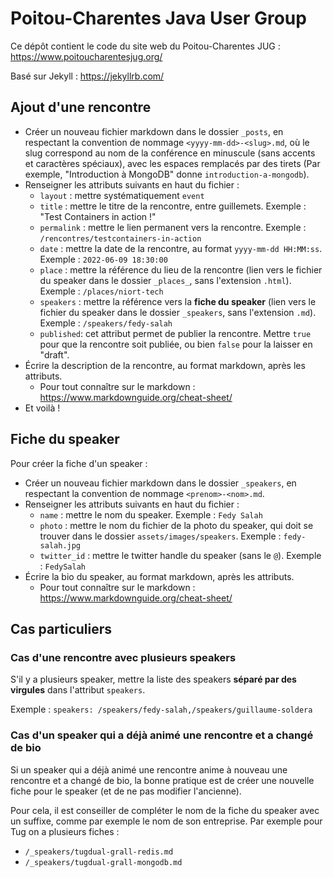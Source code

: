 # Poitou-Charentes Java User Group

Ce dépôt contient le code du site web du Poitou-Charentes JUG : https://www.poitoucharentesjug.org/

Basé sur Jekyll : https://jekyllrb.com/

## Ajout d'une rencontre

* Créer un nouveau fichier markdown dans le dossier `_posts`, en respectant la convention de nommage `<yyyy-mm-dd>-<slug>.md`, où le slug correspond au nom de la conférence en minuscule (sans accents et caractères spéciaux), avec les espaces remplacés par des tirets (Par exemple, "Introduction à MongoDB" donne `introduction-a-mongodb`).
* Renseigner les attributs suivants en haut du fichier :
  * `layout` : mettre systématiquement `event`
  * `title` :  mettre le titre de la rencontre, entre guillemets. Exemple : "Test Containers in action !"
  * `permalink` : mettre le lien permanent vers la rencontre. Exemple : `/rencontres/testcontainers-in-action`
  * `date` : mettre la date de la rencontre, au format `yyyy-mm-dd HH:MM:ss`. Exemple : `2022-06-09 18:30:00`
  * `place` : mettre la référence du lieu de la rencontre (lien vers le fichier du speaker dans le dossier `_places_`, sans l'extension `.html`). Exemple : `/places/niort-tech`
  * `speakers` : mettre la référence vers la **fiche du speaker** (lien vers le fichier du speaker dans le dossier `_speakers`, sans l'extension `.md`). Exemple : `/speakers/fedy-salah`
  * `published`: cet attribut permet de publier la rencontre. Mettre `true` pour que la rencontre soit publiée, ou bien `false` pour la laisser en "draft".
* Écrire la description de la rencontre, au format markdown, après les attributs.
  * Pour tout connaître sur le markdown : https://www.markdownguide.org/cheat-sheet/
* Et voilà !

## Fiche du speaker

Pour créer la fiche d'un speaker : 

* Créer un nouveau fichier markdown dans le dossier `_speakers`, en respectant la convention de nommage `<prenom>-<nom>.md`.
* Renseigner les attributs suivants en haut du fichier :
  * `name` : mettre le nom du speaker. Exemple : `Fedy Salah`
  * `photo` : mettre le nom du fichier de la photo du speaker, qui doit se trouver dans le dossier `assets/images/speakers`. Exemple : `fedy-salah.jpg`
  * `twitter_id` : mettre le twitter handle du speaker (sans le `@`). Exemple : `FedySalah`
* Écrire la bio du speaker, au format markdown, après les attributs.
  * Pour tout connaître sur le markdown : https://www.markdownguide.org/cheat-sheet/

## Cas particuliers 

### Cas d'une rencontre avec plusieurs speakers

S'il y a plusieurs speaker, mettre la liste des speakers **séparé par des virgules** dans l'attribut `speakers`.

Exemple : `speakers: /speakers/fedy-salah,/speakers/guillaume-soldera`

### Cas d'un speaker qui a déjà animé une rencontre et a changé de bio

Si un speaker qui a déjà animé une rencontre anime à nouveau une rencontre et a changé de bio, la bonne pratique est de créer une nouvelle fiche pour le speaker (et de ne pas modifier l'ancienne).

Pour cela, il est conseiller de compléter le nom de la fiche du speaker avec un suffixe, comme par exemple le nom de son entreprise. Par exemple pour Tug on a plusieurs fiches : 
* `/_speakers/tugdual-grall-redis.md`
* `/_speakers/tugdual-grall-mongodb.md`
